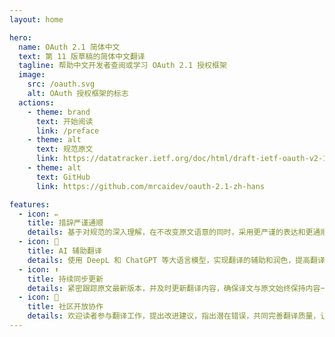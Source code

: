 ```yaml
---
layout: home

hero:
  name: OAuth 2.1 简体中文
  text: 第 11 版草稿的简体中文翻译
  tagline: 帮助中文开发者查阅或学习 OAuth 2.1 授权框架
  image:
    src: /oauth.svg
    alt: OAuth 授权框架的标志
  actions:
    - theme: brand
      text: 开始阅读
      link: /preface
    - theme: alt
      text: 规范原文
      link: https://datatracker.ietf.org/doc/html/draft-ietf-oauth-v2-1-11
    - theme: alt
      text: GitHub
      link: https://github.com/mrcaidev/oauth-2.1-zh-hans

features:
  - icon: ✏️
    title: 措辞严谨通顺
    details: 基于对规范的深入理解，在不改变原文语意的同时，采用更严谨的表达和更通顺的句式。
  - icon: 🤖
    title: AI 辅助翻译
    details: 使用 DeepL 和 ChatGPT 等大语言模型，实现翻译的辅助和润色，提高翻译的效率和质量。
  - icon: ⬆️
    title: 持续同步更新
    details: 紧密跟踪原文最新版本，并及时更新翻译内容，确保译文与原文始终保持内容一致。
  - icon: 🤝
    title: 社区开放协作
    details: 欢迎读者参与翻译工作，提出改进建议，指出潜在错误，共同完善翻译质量，让更多人受益。
---
```

